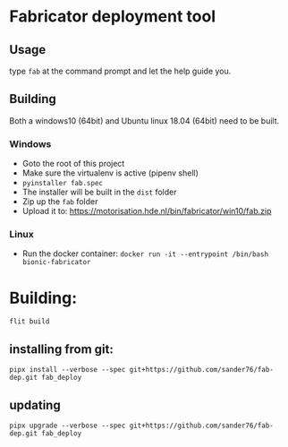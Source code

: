 # Fabricator deployment tool

## Usage

type `fab` at the command prompt and let the help guide you.

## Building

Both a windows10 (64bit) and Ubuntu linux 18.04 (64bit) need to be built.

### Windows

- Goto the root of this project
- Make sure the virtualenv is active (pipenv shell)
- `pyinstaller fab.spec`
- The installer will be built in the `dist` folder
- Zip up the `fab` folder
- Upload it to: https://motorisation.hde.nl/bin/fabricator/win10/fab.zip

### Linux

- Run the docker container: `docker run -it --entrypoint /bin/bash bionic-fabricator`



# Building:

`flit build`


## installing from git:

`pipx install --verbose --spec git+https://github.com/sander76/fab-dep.git fab_deploy`

## updating

`pipx upgrade --verbose --spec git+https://github.com/sander76/fab-dep.git fab_deploy`
